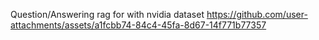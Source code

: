 

Question/Answering rag for with nvidia dataset 
https://github.com/user-attachments/assets/a1fcbb74-84c4-45fa-8d67-14f771b77357
